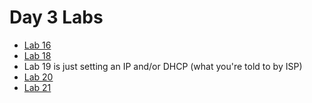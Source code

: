 # Day 3 Labs
* [Lab 16](Day_3_Lab_16.md)
* [Lab 18](Day_3_Lab_18.md)
* Lab 19 is just setting an IP and/or DHCP (what you're told to by ISP)
* [Lab 20](Day_3_Lab_20.md)
* [Lab 21](Day_3_Lab_21.md)
